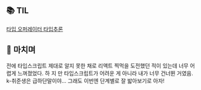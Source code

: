 <h2 id="📚-til">📚 TIL</h2>
<p><a href="https://velog.io/@yoon_ji/TypeScript-%ED%83%80%EC%9E%85-%EC%98%A4%ED%8D%BC%EB%A0%88%EC%9D%B4%ED%84%B0">타입 오퍼레이터
</a><a href="https://velog.io/@yoon_ji/TypeScript-%ED%83%80%EC%9E%85%EB%B3%84%EC%B9%AD%EA%B3%BC-%ED%83%80%EC%9E%85%EC%B6%94%EB%A1%A0">타입추론</a></p>
<h2 id="💬-마치며">💬 마치며</h2>
<p>전에 타입스크립트 제대로 알지 못한 채로 리액트 찍먹을 도전했던 적이 있는데 너무 어렵게 느껴졌었다. 하 지 만 타입스크립트가 어려운 게 아니라 내가 너무 건너뛴 거였음. k-취준생은 급하단말이야... 그래도 이번엔 단계별로 잘 밟아보기로 아자!</p>